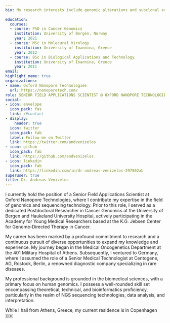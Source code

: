 ```yaml
---
bio: My research interests include genomic alterations and subclonal evolution dynamics in tumours, as well as the genomic profiling of a hitherto understudied cancer type, gastroenteropancreatic neuroendocrine carcinomas (NECs).
  
education:
  courses:
  - course: PhD in Cancer Genomics
    institution: University of Bergen, Norway
    year: 2021
  - course: MSc in Molecural Virology
    institution: University of Ioannina, Greece
    year: 2012
  - course: BSc in Biological Applications and Technology
    institution: University of Ioannina, Greece
    year: 2011
email: 
highlight_name: true
organizations:
- name: Oxford Nanopore Technologies
  url: https://nanoporetech.com/
role: SENIOR FIELD APPLICATIONS SCIENTIST @ OXFORD NANOPORE TECHNOLOGIES
social:
- icon: envelope
  icon_pack: fas
  link: /#contact
- display:
    header: true
  icon: twitter
  icon_pack: fab
  label: Follow me on Twitter
  link: https://twitter.com/andvenizelos
- icon: github
  icon_pack: fab
  link: https://github.com/andvenizelos
- icon: linkedin
  icon_pack: fab
  link: https://linkedin.com/in/dr-andreas-venizelos-297802ab
superuser: true
title: Dr. Andreas Venizelos
---
```


I currently hold the position of a Senior Field Applications Scientist at Oxford Nanopore Technologies, where I contribute my expertise in the field of genomics and sequencing technology. Prior to this role, I served as a dedicated Postdoctoral Researcher in Cancer Genomics at the University of Bergen and Haukeland University Hospital, actively participating in the Academy for Young Medical Researchers based at the K.G. Jebsen Center for Genome-Directed Therapy in Cancer.

My career has been marked by a profound commitment to research and a continuous pursuit of diverse opportunities to expand my knowledge and experience. My journey began in the Medical Oncogenetics Department at the 401 Military Hospital of Athens. Subsequently, I ventured to Germany, where I assumed the role of a Senior Medical Technologist at Centogene, AG, Rostock, Berlin, a renowned diagnostic company specializing in rare diseases.

My professional background is grounded in the biomedical sciences, with a primary focus on human genomics. I possess a well-rounded skill set encompassing theoretical, technical, and bioinformatics proficiency, particularly in the realm of NGS sequencing technologies, data analysis, and interpretation.

While I hail from Athens, Greece, my current residence is in Copenhagen :denmark:


